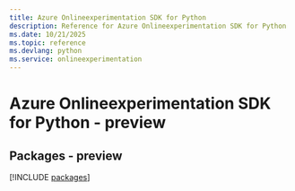 ```yaml
---
title: Azure Onlineexperimentation SDK for Python
description: Reference for Azure Onlineexperimentation SDK for Python
ms.date: 10/21/2025
ms.topic: reference
ms.devlang: python
ms.service: onlineexperimentation
---
```

# Azure Onlineexperimentation SDK for Python - preview
## Packages - preview
[!INCLUDE [packages](onlineexperimentation-index.md)]
